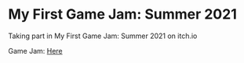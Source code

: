 # My First Game Jam: Summer 2021

Taking part in My First Game Jam: Summer 2021 on itch.io

Game Jam: [Here](https://itch.io/jam/my-first-game-jam-summer-2021/community)
